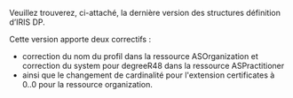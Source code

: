 Veuillez trouverez, ci-attaché, la dernière version des structures définition d’IRIS DP.

Cette version apporte deux correctifs :
- correction du nom du profil dans la ressource ASOrganization et correction du system pour degreeR48 dans la ressource ASPractitioner
- ainsi que le changement de cardinalité pour l'extension certificates à 0..0 pour la ressource organization.  
